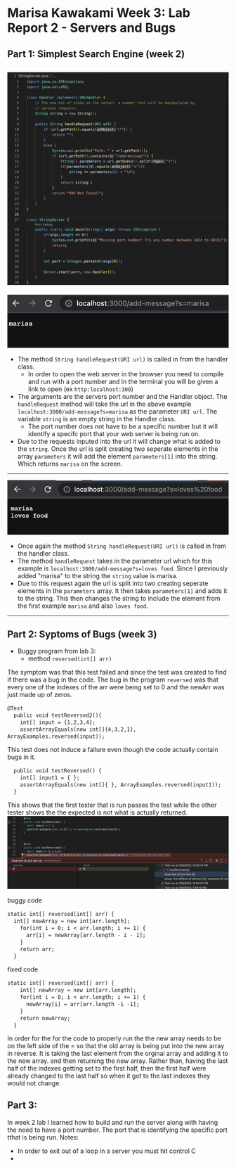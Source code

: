 # Marisa Kawakami Week 3: Lab Report 2 - Servers and Bugs 

## Part 1: Simplest Search Engine (week 2) 
![Image](StringServer.png)
---
![marisa](addmessage1.png)
* The method `String handleRequest(URI url)` is called in from the handler class. 
  * In order to open the web server in the browser you need to compile and run with a port number and in the terminal you will be given a link to open (ex `http:localhost:300`)
* The arguments are the servers port number and the Handler object. The `handleRequest` method will take the url in the above example `localhost:3000/add-message?s=marisa` as the parameter `URI url`. The variable `string` is an empty string in the Handler class. 
  * The port number does not have to be a specific number but it will identify a specifc port that your web server is being run on. 
* Due to the requests inputed into the url it will change what is added to the `string`. Once the url is split creating two seperate elements in the array `parameters` it will add the element `parameters[1]` into the string. Which returns `marisa` on the screen. 
---
![lovesfood](addlovesfood.png)
* Once again the method `String handleRequest(URI url)` is called in from the handler class.
* The method `handleRequest` takes in the parameter url which for this example is `localhost:3000/add-message?s=loves food`. Since I previously added "marisa" to the string the `string` value is marisa. 
* Due to this request again the url is split into two creating seperate elements in the `parameters` array. It then takes `parameters[1]` and adds it to the string. This then changes the string to include the element from the first example `marisa` and also `loves food`. 
---
## Part 2: Syptoms of Bugs (week 3)
* Buggy program from lab 3: 
  - method `reversed(int[] arr)` 

The symptom was that this test failed and since the test was created to find if there was a bug in the code. The bug in the program `reversed` was that every one of the indexes of the arr were being set to 0 and the newArr was just made up of zeros. 

```
@Test
  public void testReversed2(){
    int[] input = {1,2,3,4};
    assertArrayEquals(new int[]{4,3,2,1}, ArrayExamples.reversed(input));
```

This test does not induce a failure even though the code actually contain bugs in it. 

```@Test
  public void testReversed() {
    int[] input1 = { };
    assertArrayEquals(new int[]{ }, ArrayExamples.reversed(input1));
  }
```

This shows that the first tester that is run passes the test while the other tester shows the the expected is not what is actually returned. 
![JUnitTester](junitTesting.png)

buggy code
```
static int[] reversed(int[] arr) {
  int[] newArray = new int[arr.length];
    for(int i = 0; i < arr.length; i += 1) {
      arr[i] = newArray[arr.length - i - 1];
    }
    return arr;
  }
```
fixed code
```
static int[] reversed(int[] arr) {
    int[] newArray = new int[arr.length];
    for(int i = 0; i < arr.length; i += 1) {
      newArray[i] = arr[arr.length -i -1];
    }
    return newArray;
  }
```

In order for the for the code to properly run the the new array needs to be on the left side of the = so that the old array is being put into the new array in reverse. It is taking the last element from the orginal array and adding it to the new array. and then returning the new array. Rather than, having the last half of the indexes getting set to the first half, then the first half were already changed to the last half so when it got to the last indexes they would not change. 

## Part 3: 
In week 2 lab I learned how to build and run the server along with having the need to have a port number. The port that is identifying the specific port tthat is being run. 
Notes:
* In order to exit out of a loop in a server you must hit control C 
* 

